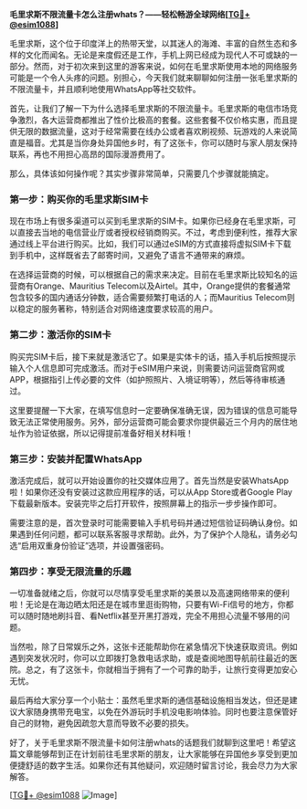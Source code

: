 **毛里求斯不限流量卡怎么注册whats？——轻松畅游全球网络[[TG💪+ @esim1088](https://t.me/s/esim1088)]**

毛里求斯，这个位于印度洋上的热带天堂，以其迷人的海滩、丰富的自然生态和多样的文化而闻名。无论是来度假还是工作，手机上网已经成为现代人不可或缺的一部分。然而，对于初次来到这里的游客来说，如何在毛里求斯使用本地的网络服务可能是一个令人头疼的问题。别担心，今天我们就来聊聊如何注册一张毛里求斯的不限流量卡，并且顺利地使用WhatsApp等社交软件。

首先，让我们了解一下为什么选择毛里求斯的不限流量卡。毛里求斯的电信市场竞争激烈，各大运营商都推出了性价比极高的套餐。这些套餐不仅价格实惠，而且提供无限的数据流量，这对于经常需要在线办公或者喜欢刷视频、玩游戏的人来说简直是福音。尤其是当你身处异国他乡时，有了这张卡，你可以随时与家人朋友保持联系，再也不用担心高昂的国际漫游费用了。

那么，具体该如何操作呢？其实步骤非常简单，只需要几个步骤就能搞定。

### 第一步：购买你的毛里求斯SIM卡

现在市场上有很多渠道可以买到毛里求斯的SIM卡。如果你已经身在毛里求斯，可以直接去当地的电信营业厅或者授权经销商购买。不过，考虑到便利性，推荐大家通过线上平台进行购买。比如，我们可以通过eSIM的方式直接将虚拟SIM卡下载到手机中，这样既省去了邮寄时间，又避免了语言不通带来的麻烦。

在选择运营商的时候，可以根据自己的需求来决定。目前在毛里求斯比较知名的运营商有Orange、Mauritius Telecom以及Airtel。其中，Orange提供的套餐通常包含较多的国内通话分钟数，适合需要频繁打电话的人；而Mauritius Telecom则以稳定的服务著称，特别适合对网络速度要求较高的用户。

### 第二步：激活你的SIM卡

购买完SIM卡后，接下来就是激活它了。如果是实体卡的话，插入手机后按照提示输入个人信息即可完成激活。而对于eSIM用户来说，则需要访问运营商官网或APP，根据指引上传必要的文件（如护照照片、入境证明等），然后等待审核通过。

这里要提醒一下大家，在填写信息时一定要确保准确无误，因为错误的信息可能导致无法正常使用服务。另外，部分运营商可能会要求你提供最近三个月内的居住地址作为验证依据，所以记得提前准备好相关材料哦！

### 第三步：安装并配置WhatsApp

激活完成后，就可以开始设置你的社交媒体应用了。首先当然是安装WhatsApp啦！如果你还没有安装过这款应用程序的话，可以从App Store或者Google Play下载最新版本。安装完毕之后打开软件，按照屏幕上的指示一步步操作即可。

需要注意的是，首次登录时可能需要输入手机号码并通过短信验证码确认身份。如果遇到任何问题，都可以联系客服寻求帮助。此外，为了保护个人隐私，请务必勾选“启用双重身份验证”选项，并设置强密码。

### 第四步：享受无限流量的乐趣

一切准备就绪之后，你就可以尽情享受毛里求斯的美景以及高速网络带来的便利啦！无论是在海边晒太阳还是在城市里逛街购物，只要有Wi-Fi信号的地方，你都可以随时随地刷抖音、看Netflix甚至开黑打游戏，完全不用担心流量不够用的问题。

当然啦，除了日常娱乐之外，这张卡还能帮助你在紧急情况下快速获取资讯。例如遇到突发状况时，你可以立即拨打急救电话求助，或是查阅地图导航前往最近的医院。总之，有了这张卡，你就相当于拥有了一个可靠的助手，让旅行变得更加安心无忧。

最后再给大家分享一个小贴士：虽然毛里求斯的通信基础设施相当发达，但还是建议大家随身携带充电宝，以免在外游玩时手机没电影响体验。同时也要注意保管好自己的财物，避免因疏忽大意而导致不必要的损失。

好了，关于毛里求斯不限流量卡如何注册whats的话题我们就聊到这里吧！希望这篇文章能够帮到正在计划前往毛里求斯的朋友，让大家能够在异国他乡享受到更加便捷舒适的数字生活。如果你还有其他疑问，欢迎随时留言讨论，我会尽力为大家解答。

[[TG💪+ @esim1088](https://t.me/s/esim1088) ![Image](https://i.postimg.cc/4NQfJmqS/Snipaste-2025-05-13-00-14-12.png)]